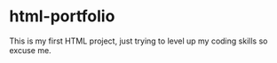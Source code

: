 # html-portfolio
This is my first HTML project, just trying to level up my coding skills so excuse me. 
